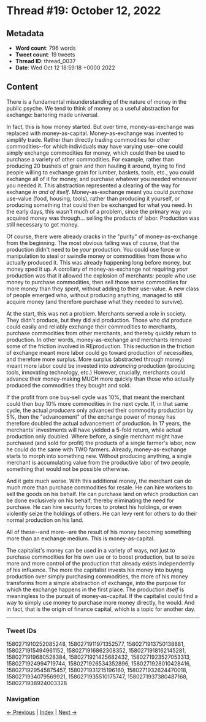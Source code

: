 # Thread #19: October 12, 2022

## Metadata
- **Word count**: 796 words
- **Tweet count**: 19 tweets
- **Thread ID**: thread_0037
- **Date**: Wed Oct 12 18:59:18 +0000 2022

## Content

There is a fundamental misunderstanding of the nature of money in the public psyche. We tend to think of money as a useful abstraction for exchange: bartering made universal.

In fact, this is how money started. But over time, money-as-exchange was replaced with money-as-capital. Money-as-exchange was invented to simplify trade. Rather than directly trading commodities for other commodities--for which individuals may have varying use--one could simply exchange commodities for money, which could then be used to purchase a variety of other commodities. For example, rather than producing 20 bushels of grain and then hauling it around, trying to find people willing to exchange grain for lumber, baskets, tools, etc., you could exchange all of it for money, and purchase whatever you needed whenever you needed it. This abstraction represented a clearing of the way for exchange *in and of itself*. Money-as-exchange meant you could *purchase* use-value (food, housing, tools), rather than producing it yourself, or producing something that could then be exchanged for what you need. In the early days, this wasn't much of a problem, since the primary way you acquired money was through... selling the products of labor. Production was still necessary to get money.

Of course, there were already cracks in the "purity" of money-as-exchange from the beginning. The most obvious failing was of course, that the production didn't need to be *your* production. You could use force or manipulation to steal or swindle money or commodities from those who actually produced it. This was already happening long before money, but money sped it up. A corollary of money-as-exchange not requiring *your* production was that it allowed the explosion of merchants: people who use money to purchase commodities, then sell those same commodities for more money than they spent, without adding to their use-value. A new class of people emerged who, without producing anything, managed to still acquire money (and therefore purchase what they needed to survive).

At the start, this was not a problem. Merchants served a role in society. They didn't produce, but they did aid production. Those who *did* produce could easily and reliably exchange their commodities to merchants, purchase commodities from other merchants, and thereby quickly return to production. In other words, money-as-exchange and merchants removed some of the friction involved in REproduction. This reduction in the friction of exchange meant more labor could go toward production of necessities, and therefore more surplus. More surplus (abstracted through money) meant more labor could be invested into *advancing* production (producing tools, innovating technology, etc.) However, crucially, merchants could advance their money-making MUCH more quickly than those who actually produced the commodities they bought and sold.

If the profit from one buy-sell cycle was 10%, that meant the merchant could then buy 10% more commodities in the next cycle. If, in that same cycle, the actual *producers* only advanced their commodity production by 5%, then the "advancement" of the exchange power of money has therefore doubled the actual advancement of production. In 17 years, the merchants' investments will have yielded a 5-fold return, while actual production only doubled. Where before, a single merchant might have purchased (and sold for profit) the products of a single farmer's labor, now he could do the same with TWO farmers. Already, money-as-exchange starts to morph into something new. Without producing anything, a single merchant is accumulating value from the productive labor of two people, something that would not be possible otherwise.

And it gets much worse. With this additional money, the merchant can do much more than purchase commodities for resale. He can hire workers to sell the goods on his behalf. He can purchase land on which production can be done exclusively on his behalf, thereby eliminating the need for purchase. He can hire security forces to protect his holdings, or even violently seize the holdings of others. He can levy rent for others to do their normal production on his land.

All of these--and more--are the result of his money becoming something more than an exchange medium. This is money-as-capital.

The capitalist's money can be used in a variety of ways, not just to purchase commodities for his own use or to boost production, but to seize more and more control of the production that already exists independently of his influence. The more the capitalist invests his money into buying production over simply purchasing commodities, the more of his money transforms from a simple abstraction of exchange, into the purpose for which the exchange happens in the first place. The production *itself* is meaningless to the pursuit of money-as-capital. If the capitalist could find a way to simply use money to purchase more money directly, he would. And in fact, that is the origin of finance capital, which is a topic for another day.

---

### Tweet IDs
1580271910252085248, 1580271911971352577, 1580271913750138881, 1580271915494961152, 1580271916862308352, 1580271918162145281, 1580271919680528384, 1580271921425682432, 1580271923527053313, 1580271924994719744, 1580271926534352896, 1580271928010428416, 1580271929545875457, 1580271931215196160, 1580271932624470018, 1580271934079569921, 1580271935510175747, 1580271937380487168, 1580271938924003328

### Navigation
[← Previous](#018) | [Index](index.md) | [Next →](#020)
